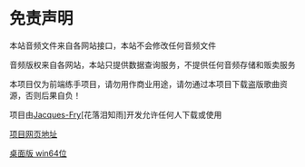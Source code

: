 # 免责声明
本站音频文件来自各网站接口，本站不会修改任何音频文件

音频版权来自各网站，本站只提供数据查询服务，不提供任何音频存储和贩卖服务

本项目仅为前端练手项目，请勿用作商业用途，请勿通过本项目下载盗版歌曲资源，否则后果自负！

项目由[Jacques-Fry](https://github.com/Jacques-Fry)[花落泪知雨]开发允许任何人下载或使用  

[项目网页地址](http://6s.net579.com:24630/)  

[桌面版 win64位](http://6s.net579.com:24630/file/zip/JacquesFry'Music.zip)
